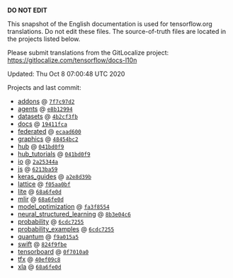 __DO NOT EDIT__

This snapshot of the English documentation is used for tensorflow.org
translations. Do not edit these files. The source-of-truth files are located in
the projects listed below.

Please submit translations from the GitLocalize project: https://gitlocalize.com/tensorflow/docs-l10n

Updated: Thu Oct  8 07:00:48 UTC 2020

Projects and last commit:

- [addons](https://github.com/tensorflow/addons/tree/master/docs) @ <a href='https://github.com/tensorflow/addons/commit/7f7c97d219a7d6ef026121a1c0e0ad9301aea504'><code>7f7c97d2</code></a>
- [agents](https://github.com/tensorflow/agents/tree/master/docs) @ <a href='https://github.com/tensorflow/agents/commit/e8b12994e115320bf2506d3a7e9f8d53933db118'><code>e8b12994</code></a>
- [datasets](https://github.com/tensorflow/datasets/tree/master/docs) @ <a href='https://github.com/tensorflow/datasets/commit/4b2cf3fb046beca0bfe3bb2eb96ca3a4e8b5bca9'><code>4b2cf3fb</code></a>
- [docs](https://github.com/tensorflow/docs/tree/master/site/en) @ <a href='https://github.com/tensorflow/docs/commit/19411fcace81722baa9b5f2d1d5147f8363f9129'><code>19411fca</code></a>
- [federated](https://github.com/tensorflow/federated/tree/master/docs) @ <a href='https://github.com/tensorflow/federated/commit/ecaad600fa1c1c52a07110591f40ab849fdeff9d'><code>ecaad600</code></a>
- [graphics](https://github.com/tensorflow/graphics/tree/master/tensorflow_graphics/g3doc) @ <a href='https://github.com/tensorflow/graphics/commit/48454bc297e4b7b59e1fac8b4cc92058e1d7642e'><code>48454bc2</code></a>
- [hub](https://github.com/tensorflow/hub/tree/master/docs) @ <a href='https://github.com/tensorflow/hub/commit/041bd0f9275f2e02b729965654ba0e38fd5b5af8'><code>041bd0f9</code></a>
- [hub_tutorials](https://github.com/tensorflow/hub/tree/master/examples/colab) @ <a href='https://github.com/tensorflow/hub/commit/041bd0f9275f2e02b729965654ba0e38fd5b5af8'><code>041bd0f9</code></a>
- [io](https://github.com/tensorflow/io/tree/master/docs) @ <a href='https://github.com/tensorflow/io/commit/2a25344a522acb4fa2eab39640b55c6d257fb998'><code>2a25344a</code></a>
- [js](https://github.com/tensorflow/tfjs-website/tree/master/docs) @ <a href='https://github.com/tensorflow/tfjs-website/commit/6213ba596d55a9e54cd6bf98706c28d42974b775'><code>6213ba59</code></a>
- [keras_guides](https://github.com/tensorflow/docs/tree/snapshot-keras/site/en/guide/keras) @ <a href='https://github.com/tensorflow/docs/commit/a2e8d39bbc7abd82f9dc2ebeacb5a689b8d850bd'><code>a2e8d39b</code></a>
- [lattice](https://github.com/tensorflow/lattice/tree/master/docs) @ <a href='https://github.com/tensorflow/lattice/commit/f05aa0bf2e85756f7a5f49f1378f0d1e428bea2d'><code>f05aa0bf</code></a>
- [lite](https://github.com/tensorflow/tensorflow/tree/master/tensorflow/lite/g3doc) @ <a href='https://github.com/tensorflow/tensorflow/commit/68a6fe0d984377b625b421d34f8c607d6ed73597'><code>68a6fe0d</code></a>
- [mlir](https://github.com/tensorflow/tensorflow/tree/master/tensorflow/compiler/mlir/g3doc) @ <a href='https://github.com/tensorflow/tensorflow/commit/68a6fe0d984377b625b421d34f8c607d6ed73597'><code>68a6fe0d</code></a>
- [model_optimization](https://github.com/tensorflow/model-optimization/tree/master/tensorflow_model_optimization/g3doc) @ <a href='https://github.com/tensorflow/model-optimization/commit/fa3f85545d6e07ae0daa4467f08adef5be8f9d38'><code>fa3f8554</code></a>
- [neural_structured_learning](https://github.com/tensorflow/neural-structured-learning/tree/master/g3doc) @ <a href='https://github.com/tensorflow/neural-structured-learning/commit/8b3e04c6ebdb06e8e52606a8835f9f55d0e76eec'><code>8b3e04c6</code></a>
- [probability](https://github.com/tensorflow/probability/tree/master/tensorflow_probability/g3doc) @ <a href='https://github.com/tensorflow/probability/commit/6cdc725500e2ecf4afb9cb7f9d1cf077d4bd54cd'><code>6cdc7255</code></a>
- [probability_examples](https://github.com/tensorflow/probability/tree/master/tensorflow_probability/examples/jupyter_notebooks) @ <a href='https://github.com/tensorflow/probability/commit/6cdc725500e2ecf4afb9cb7f9d1cf077d4bd54cd'><code>6cdc7255</code></a>
- [quantum](https://github.com/tensorflow/quantum/tree/master/docs) @ <a href='https://github.com/tensorflow/quantum/commit/f9a015a5664dce88ca99f6de85eaf5376ae0cf3a'><code>f9a015a5</code></a>
- [swift](https://github.com/tensorflow/swift/tree/master/docs/site) @ <a href='https://github.com/tensorflow/swift/commit/824f9fbe499642d64e315ac11423a8c9061dd075'><code>824f9fbe</code></a>
- [tensorboard](https://github.com/tensorflow/tensorboard/tree/master/docs) @ <a href='https://github.com/tensorflow/tensorboard/commit/0f7010a0a0713eb912baa0a1d607f2c0b06ab7c2'><code>0f7010a0</code></a>
- [tfx](https://github.com/tensorflow/tfx/tree/master/docs) @ <a href='https://github.com/tensorflow/tfx/commit/40ef09c8946272cfadf181198f1a5830eb6432d4'><code>40ef09c8</code></a>
- [xla](https://github.com/tensorflow/tensorflow/tree/master/tensorflow/compiler/xla/g3doc) @ <a href='https://github.com/tensorflow/tensorflow/commit/68a6fe0d984377b625b421d34f8c607d6ed73597'><code>68a6fe0d</code></a>

